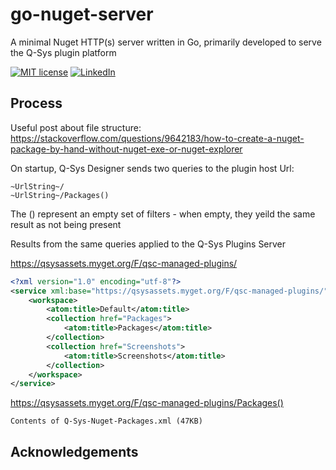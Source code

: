 # go-nuget-server

A minimal Nuget HTTP(s) server written in Go, primarily developed to serve the Q-Sys plugin platform

[![MIT license](https://img.shields.io/badge/License-GPLv3-blue.svg)](https://www.gnu.org/licenses/gpl-3.0.en.html)
[![LinkedIn](https://img.shields.io/badge/Contact-LinkedIn-blue)](https://www.linkedin.com/company/soloworkslondon/)

## Process

Useful post about file structure:
https://stackoverflow.com/questions/9642183/how-to-create-a-nuget-package-by-hand-without-nuget-exe-or-nuget-explorer

On startup, Q-Sys Designer sends two queries to the plugin host Url:

```
~UrlString~/
~UrlString~/Packages()
```

The () represent an empty set of filters - when empty, they yeild the same result as not being present

Results from the same queries applied to the Q-Sys Plugins Server

<https://qsysassets.myget.org/F/qsc-managed-plugins/>

```xml
<?xml version="1.0" encoding="utf-8"?>
<service xml:base="https://qsysassets.myget.org/F/qsc-managed-plugins/" xmlns="http://www.w3.org/2007/app" xmlns:atom="http://www.w3.org/2005/Atom">
    <workspace>
        <atom:title>Default</atom:title>
        <collection href="Packages">
            <atom:title>Packages</atom:title>
        </collection>
        <collection href="Screenshots">
            <atom:title>Screenshots</atom:title>
        </collection>
    </workspace>
</service>
```

<https://qsysassets.myget.org/F/qsc-managed-plugins/Packages()>

```
Contents of Q-Sys-Nuget-Packages.xml (47KB)
```

## Acknowledgements
